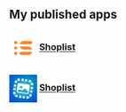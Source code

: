 ## My published apps

### <img src="./Shoplist/shoplist-logo.png" width="50" align="center"> [Shoplist](https://kaww.github.io/Apps/Shoplist)

### <img src="./Squarify/squarify-logo.jpg" width="50" align="center"> [Shoplist](https://kaww.github.io/Apps/Squarify)